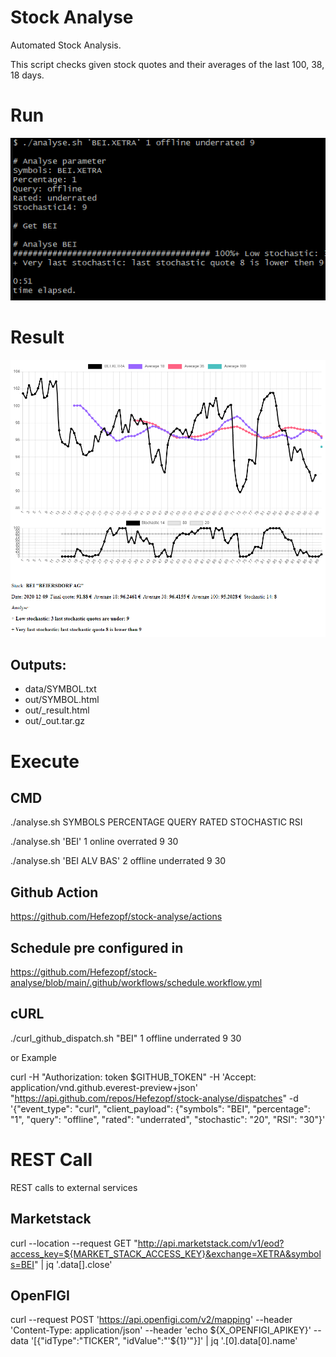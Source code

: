 # Stock Analyse
Automated Stock Analysis.

This script checks given stock quotes and their averages of the last 100, 38, 18 days.


# Run
![ScreenShotCMD](ScreenShotCMD.png "ScreenShotCMD")


# Result
![ScreenShotResult](ScreenShotResult.png "ScreenShotResult")

## Outputs:
- data/SYMBOL.txt
- out/SYMBOL.html
- out/_result.html
- out/_out.tar.gz


# Execute

## CMD
./analyse.sh SYMBOLS PERCENTAGE QUERY RATED STOCHASTIC RSI

./analyse.sh 'BEI' 1 online overrated 9 30

./analyse.sh 'BEI ALV BAS' 2 offline underrated 9 30


## Github Action
https://github.com/Hefezopf/stock-analyse/actions


## Schedule pre configured in 
https://github.com/Hefezopf/stock-analyse/blob/main/.github/workflows/schedule.workflow.yml


## cURL
./curl_github_dispatch.sh "BEI" 1 offline underrated 9 30

or Example

curl -H "Authorization: token $GITHUB_TOKEN" -H 'Accept: application/vnd.github.everest-preview+json' "https://api.github.com/repos/Hefezopf/stock-analyse/dispatches" -d '{"event_type": "curl", "client_payload": {"symbols": "BEI", "percentage": "1", "query": "offline", "rated": "underrated", "stochastic": "20", "RSI": "30"}'


# REST Call

REST calls to external services
## Marketstack
curl  --location --request GET "http://api.marketstack.com/v1/eod?access_key=${MARKET_STACK_ACCESS_KEY}&exchange=XETRA&symbols=BEI" | jq '.data[].close'

## OpenFIGI
curl --request POST 'https://api.openfigi.com/v2/mapping' --header 'Content-Type: application/json' --header 'echo ${X_OPENFIGI_APIKEY}' --data '[{"idType":"TICKER", "idValue":"'${1}'"}]' | jq '.[0].data[0].name'


